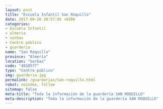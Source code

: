 ```yaml
---
layout: post
title: "Escuela Infantil San Roquillo"
date: 2017-09-20 20:57:05 +0200
categories:
- Escuela Infantil
- almeria
- sorbas
- Centro público
- guarderia
name: "San Roquillo"
province: "Almería"
location: "Sorbas"
code: "4010577"
type: "Centro público"
img: guarderia.jpg
permalink: /guarderias/san-roquillo.html
robot: noindex, follow
sitemap: false
meta-title: "Toda la información de la guardería SAN ROQUILLO"
meta-description: "Toda la información de la guardería SAN ROQUILLO"
---
```

